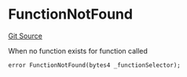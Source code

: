 # FunctionNotFound
[Git Source](https://github.com/thrackle-io/rules-protocol/blob/4e5c0bf97c314267dd6acccac5053bfaa6859607/src/economic/ruleProcessor/RuleProcessorDiamond.sol)

When no function exists for function called


```solidity
error FunctionNotFound(bytes4 _functionSelector);
```

